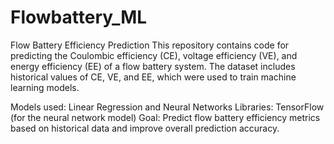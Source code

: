 # Flowbattery_ML
Flow Battery Efficiency Prediction
This repository contains code for predicting the Coulombic efficiency (CE), voltage efficiency (VE), and energy efficiency (EE) of a flow battery system. The dataset includes historical values of CE, VE, and EE, which were used to train machine learning models.

Models used: Linear Regression and Neural Networks
Libraries: TensorFlow (for the neural network model)
Goal: Predict flow battery efficiency metrics based on historical data and improve overall prediction accuracy.
